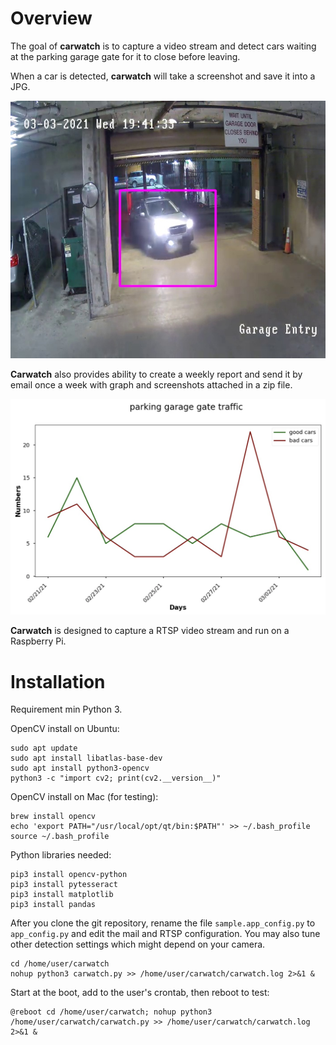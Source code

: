 Overview
========

The goal of **carwatch** is to capture a video stream and detect cars waiting at the parking garage gate for it to close before leaving.

When a car is detected, **carwatch** will take a screenshot and save it into a JPG.

![Example Detection](./example_detection.jpg)

**Carwatch** also provides ability to create a weekly report and send it by email once a week with graph and screenshots attached in a zip file.

![Example Report](./example_report.png)

**Carwatch** is designed to capture a RTSP video stream and run on a Raspberry Pi.

Installation
============

Requirement min Python 3.

OpenCV install on Ubuntu:
```
sudo apt update
sudo apt install libatlas-base-dev
sudo apt install python3-opencv
python3 -c "import cv2; print(cv2.__version__)"
```

OpenCV install on Mac (for testing):
```
brew install opencv
echo 'export PATH="/usr/local/opt/qt/bin:$PATH"' >> ~/.bash_profile
source ~/.bash_profile
```

Python libraries needed:
```
pip3 install opencv-python
pip3 install pytesseract
pip3 install matplotlib
pip3 install pandas
```

After you clone the git repository, rename the file ``sample.app_config.py`` to ``app_config.py`` and edit the mail and RTSP configuration.
You may also tune other detection settings which might depend on your camera.

```
cd /home/user/carwatch
nohup python3 carwatch.py >> /home/user/carwatch/carwatch.log 2>&1 &
```

Start at the boot, add to the user's crontab, then reboot to test:
```
@reboot cd /home/user/carwatch; nohup python3 /home/user/carwatch/carwatch.py >> /home/user/carwatch/carwatch.log 2>&1 &
```
